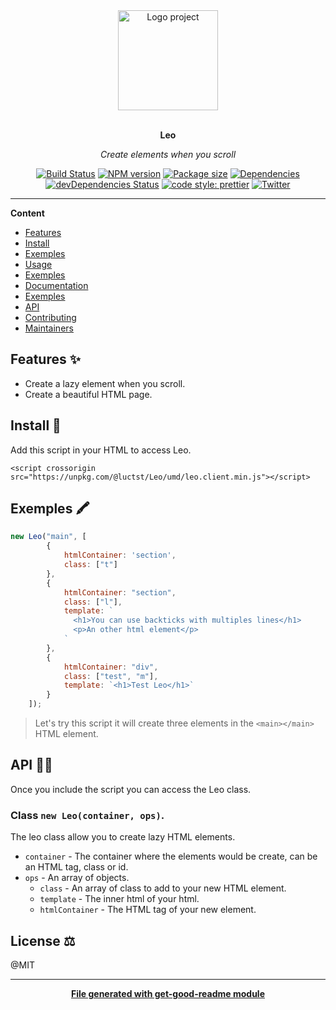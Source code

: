 <div align="center">
  <a href="#">
  	<img src="https://media.giphy.com/media/JIX9t2j0ZTN9S/giphy-downsized.gif" alt="Logo project" height="160" />
  </a>
  <br>
  <br>
  <p>
    <b>Leo</b>
  </p>
  <p>
     <i>Create elements when you scroll</i>
  </p>
  <p>

[![Build Status](https://travis-ci.com/luctst/leo.svg?branch=master)](https://travis-ci.com/luctst/leo)
[![NPM version](https://img.shields.io/npm/v/leo?style=flat-square)](https://img.shields.io/npm/v/leo?style=flat-square)
[![Package size](https://img.shields.io/bundlephobia/min/leo)](https://img.shields.io/bundlephobia/min/leo)
[![Dependencies](https://img.shields.io/david/luctst/leo.svg?style=popout-square)](https://david-dm.org/luctst/leo)
[![devDependencies Status](https://david-dm.org/luctst/leo/dev-status.svg?style=flat-square)](https://david-dm.org/luctst/leo?type=dev)
[![code style: prettier](https://img.shields.io/badge/code_style-prettier-ff69b4.svg?style=flat-square)](https://github.com/prettier/prettier)
[![Twitter](https://img.shields.io/twitter/follow/luctstt.svg?label=Follow&style=social)](https://twitter.com/luctstt)

  </p>
</div>

---

**Content**

* [Features](##features)
* [Install](##install)
* [Exemples](##exemples)
* [Usage](##usage)
* [Exemples](##exemples)
* [Documentation](##documentation)
* [Exemples](##exemples)
* [API](##Api)
* [Contributing](##contributing)
* [Maintainers](##maintainers)

## Features ✨
* Create a lazy element when you scroll.
* Create a beautiful HTML page.

## Install 🐙
Add this script in your HTML to access Leo.
```
<script crossorigin src="https://unpkg.com/@luctst/Leo/umd/leo.client.min.js"></script>
```

## Exemples 🖍
```js
new Leo("main", [
        {
            htmlContainer: 'section',
            class: ["t"]
        },
        {
            htmlContainer: "section",
            class: ["l"],
            template: `
              <h1>You can use backticks with multiples lines</h1>
              <p>An other html element</p>
            `
        },
        {
            htmlContainer: "div",
            class: ["test", "m"],
            template: `<h1>Test Leo</h1>`
        }
    ]);
```

> Let's try this script it will create three elements in the `<main></main>` HTML element.

## API 👩‍💻
Once you include the script you can access the Leo class.

### Class `new Leo(container, ops)`.
The leo class allow you to create lazy HTML elements.

* `container` [<string>](https://developer.mozilla.org/fr/docs/Web/JavaScript/Reference/Objets_globaux/String) - The container where the elements would be create, can be an HTML tag, class or id.
* `ops` [<array>](https://developer.mozilla.org/fr/docs/Web/JavaScript/Reference/Objets_globaux/Array) - An array of objects.
  * `class` [<array>](https://developer.mozilla.org/fr/docs/Web/JavaScript/Reference/Objets_globaux/Array) - An array of class to add to your new HTML element.
  * `template` [<string>](https://developer.mozilla.org/fr/docs/Web/JavaScript/Reference/Objets_globaux/String) - The inner html of your html.
  * `htmlContainer` [<string>](https://developer.mozilla.org/fr/docs/Web/JavaScript/Reference/Objets_globaux/String) - The HTML tag of your new element.

## License ⚖️
@MIT

---
<div align="center">
	<b>
		<a href="https://www.npmjs.com/package/get-good-readme">File generated with get-good-readme module</a>
	</b>
</div>
